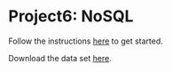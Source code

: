 # Project6: NoSQL

Follow the instructions [here](https://cs186.gitbook.io/project/assignments/proj6) to get started. 

Download the data set [here](https://drive.google.com/file/d/1VIA9unz82zVSeHV2EiohAwO7vYiPY56i/view). 
